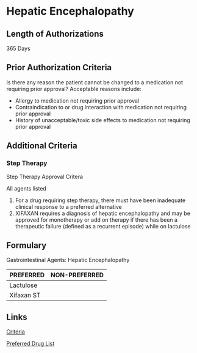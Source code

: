 # Hepatic Encephalopathy

## Length of Authorizations

365 Days

## Prior Authorization Criteria

Is there any reason the patient cannot be changed to a medication not requiring prior approval? Acceptable reasons include:

-   Allergy to medication not requiring prior approval
-   Contraindication to or drug interaction with medication not requiring prior approval
-   History of unacceptable/toxic side effects to medication not requiring prior approval

## Additional Criteria

### Step Therapy

Step Therapy Approval Critera

All agents listed

1.  For a drug requiring step therapy, there must have been inadequate clinical response to a preferred alternative
2.  XIFAXAN requires a diagnosis of hepatic encephalopathy and may be approved for monotherapy or add on therapy if there has been a therapeutic failure (defined as a recurrent episode) while on lactulose

## Formulary

Gastrointestinal Agents: Hepatic Encephalopathy

| PREFERRED  | NON-PREFERRED |
|------------|---------------|
| Lactulose  |               |
| Xifaxan ST |               |

## Links

[Criteria](https://pharmacy.medicaid.ohio.gov/sites/default/files/20220415_UPDL_Criteria_FINAL_.pdf#page=60)

[Preferred Drug List](https://pharmacy.medicaid.ohio.gov/sites/default/files/20220701_UPDL_FINAL.pdf#page=22)

